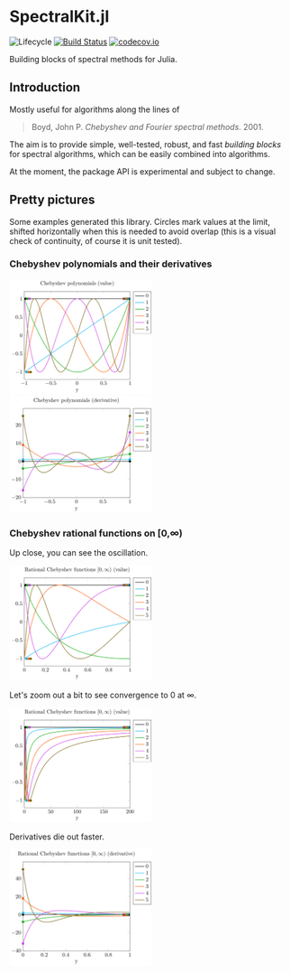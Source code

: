 # SpectralKit.jl

![Lifecycle](https://img.shields.io/badge/lifecycle-experimental-orange.svg)<!--
![Lifecycle](https://img.shields.io/badge/lifecycle-maturing-blue.svg)
![Lifecycle](https://img.shields.io/badge/lifecycle-stable-green.svg)
![Lifecycle](https://img.shields.io/badge/lifecycle-retired-orange.svg)
![Lifecycle](https://img.shields.io/badge/lifecycle-archived-red.svg)
![Lifecycle](https://img.shields.io/badge/lifecycle-dormant-blue.svg) -->
[![Build Status](https://travis-ci.com/tpapp/SpectralKit.jl.svg?branch=master)](https://travis-ci.com/tpapp/SpectralKit.jl)
[![codecov.io](http://codecov.io/github/tpapp/SpectralKit.jl/coverage.svg?branch=master)](http://codecov.io/github/tpapp/SpectralKit.jl?branch=master)

Building blocks of spectral methods for Julia.

## Introduction

Mostly useful for algorithms along the lines of

> Boyd, John P. *Chebyshev and Fourier spectral methods*. 2001.

The aim is to provide simple, well-tested, robust, and fast *building blocks* for spectral algorithms, which can be easily combined into algorithms.

At the moment, the package API is experimental and subject to change.

## Pretty pictures

Some examples generated this library. Circles mark values at the limit, shifted horizontally when this is needed to avoid overlap (this is a visual check of continuity, of course it is unit tested).

### Chebyshev polynomials and their derivatives

<img src="scripts/chebyshev.png" width="50%">

<img src="scripts/chebyshev_deriv.png" width="50%">

### Chebyshev rational functions on [0,∞)

Up close, you can see the oscillation.

<img src="scripts/semiinf.png" width="50%">

Let's zoom out a bit to see convergence to 0 at ∞.

<img src="scripts/semiinf_birdseye.png" width="50%">

Derivatives die out faster.

<img src="scripts/semiinf_deriv.png" width="50%">
